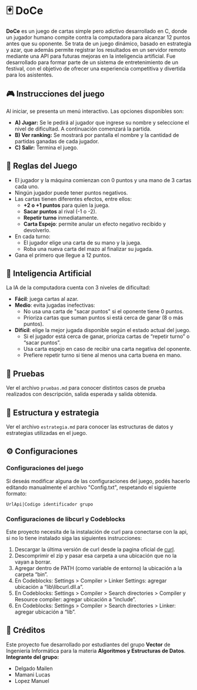 # 🃏 DoCe 

**DoCe** es un juego de cartas simple pero adictivo desarrollado en C, donde un jugador humano compite contra la computadora para alcanzar 12 puntos antes que su oponente.
Se trata de un juego dinámico, basado en estrategia y azar, que además permite registrar los resultados en un servidor remoto mediante una API para futuras mejoras en la inteligencia artificial. 
Fue desarrollado para formar parte de un sistema de entretenimiento de un festival, con el objetivo de ofrecer una experiencia competitiva y divertida para los asistentes.

## 🎮 Instrucciones del juego
Al iniciar, se presenta un menú interactivo. Las opciones disponibles son:

- **A) Jugar:** Se le pedirá al jugador que ingrese su nombre y seleccione el nivel de dificultad. A continuación comenzará la partida.
- **B) Ver ranking:** Se mostrará por pantalla el nombre y la cantidad de partidas ganadas de cada jugador.
- **C) Salir:** Termina el juego.


## 📜 Reglas del Juego
- El jugador y la máquina comienzan con 0 puntos y una mano de 3 cartas cada uno.
- Ningún jugador puede tener puntos negativos.
- Las cartas tienen diferentes efectos, entre ellos:
	- **+2 o +1 puntos** para quien la juega.
 	- **Sacar puntos** al rival (-1 o -2).
  	- **Repetir turno** inmediatamente.
  	- **Carta Espejo**: permite anular un efecto negativo recibido y devolverlo.
- En cada turno:
	- El jugador elige una carta de su mano y la juega.
	- Roba una nueva carta del mazo al finalizar su jugada.
- Gana el primero que llegue a 12 puntos.

## 🧠 Inteligencia Artificial
La IA de la computadora cuenta con 3 niveles de dificultad:
- **Fácil**: juega cartas al azar.
- **Medio**: evita jugadas inefectivas:
	- No usa una carta de "sacar puntos" si el oponente tiene 0 puntos.
 	- Prioriza cartas que suman puntos si está cerca de ganar (8 o más puntos).   
- **Difícil**: elige la mejor jugada disponible según el estado actual del juego.
	- Si el jugador está cerca de ganar, prioriza cartas de “repetir turno” o “sacar puntos”.
 	- Usa carta espejo en caso de recibir una carta negativa del oponente.
  	- Prefiere repetir turno si tiene al menos una carta buena en mano.
  
## 🧪 Pruebas
Ver el archivo `pruebas.md` para conocer distintos casos de prueba realizados con descripción, salida esperada y salida obtenida.

## 🧱 Estructura y estrategia
Ver el archivo `estrategia.md` para conocer las estructuras de datos y estrategias utilizadas en el juego.
  	  
## ⚙️ Configuraciones
### Configuraciones del juego
Si deseás modificar alguna de las configuraciones del juego, podés hacerlo editando manualmente el archivo "Config.txt", respetando el siguiente formato:
```
UrlApi|Codigo identificador grupo
```
### Configuraciones de libcurl y Codeblocks
Este proyecto necesita de la instalación de curl para conectarse con la api, si no lo tiene instalado siga las siguientes instrucciones:
1. Descargar la última versión de curl desde la pagina oficial de [curl](https://curl.se/windows/).
2. Descomprimir el zip y pasar esa carpeta a una ubicación que no la vayan a borrar.
3. Agregar dentro de PATH (como variable de entorno) la ubicación a la carpeta “bin”.
4. En Codeblocks: Settings > Compiler > Linker Settings: agregar ubicación a “lib\libcurl.dll.a”.
5. En Codeblocks: Settings > Compiler > Search directories > Compiler y Resource compiler: agregar ubicación a “include”.
6. En Codeblocks: Settings > Compiler > Search directories > Linker: agregar ubicación a “lib”.

## 👥 Créditos
Este proyecto fue desarrollado por estudiantes del grupo **Vector** de Ingeniería Informática para la materia **Algoritmos y Estructuras de Datos**.
**Integrante del grupo:**
- Delgado Mailen
- Mamani Lucas
- Lopez Manuel
